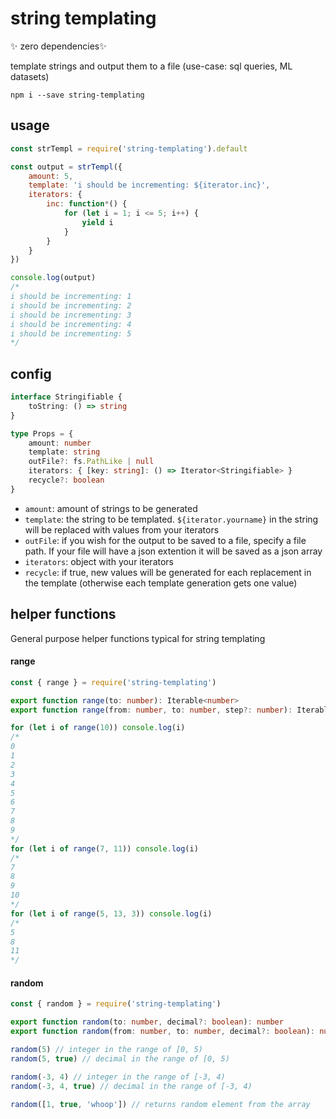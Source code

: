 # string templating

✨ zero dependencies✨

template strings and output them to a file (use-case: sql queries, ML datasets)

`npm i --save string-templating`

## usage

```js
const strTempl = require('string-templating').default

const output = strTempl({
	amount: 5,
	template: 'i should be incrementing: ${iterator.inc}',
	iterators: {
		inc: function*() {
			for (let i = 1; i <= 5; i++) {
				yield i
			}
		}
	}
})

console.log(output)
/*
i should be incrementing: 1
i should be incrementing: 2
i should be incrementing: 3
i should be incrementing: 4
i should be incrementing: 5
*/
```

## config

```ts
interface Stringifiable {
	toString: () => string
}

type Props = {
	amount: number
	template: string
	outFile?: fs.PathLike | null
	iterators: { [key: string]: () => Iterator<Stringifiable> }
	recycle?: boolean
}
```

- `amount`: amount of strings to be generated
- `template`: the string to be templated. `${iterator.yourname}` in the string will be replaced with values from your iterators
- `outFile`: if you wish for the output to be saved to a file, specify a file path. If your file will have a json extention it will be saved as a json array
- `iterators`: object with your iterators
- `recycle`: if true, new values will be generated for each replacement in the template (otherwise each template generation gets one value)

## helper functions

General purpose helper functions typical for string templating

#### range

```js
const { range } = require('string-templating')
```

```ts
export function range(to: number): Iterable<number>
export function range(from: number, to: number, step?: number): Iterable<number>
```

```js
for (let i of range(10)) console.log(i)
/*
0
1
2
3
4
5
6
7
8
9
*/
for (let i of range(7, 11)) console.log(i)
/*
7
8
9
10
*/
for (let i of range(5, 13, 3)) console.log(i)
/*
5
8
11
*/
```

#### random

```js
const { random } = require('string-templating')
```

```ts
export function random(to: number, decimal?: boolean): number
export function random(from: number, to: number, decimal?: boolean): number
```

```js
random(5) // integer in the range of [0, 5)
random(5, true) // decimal in the range of [0, 5)

random(-3, 4) // integer in the range of [-3, 4)
random(-3, 4, true) // decimal in the range of [-3, 4)

random([1, true, 'whoop']) // returns random element from the array
```
